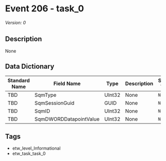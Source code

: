 # Event 206 - task_0
###### Version: 0

## Description
None

## Data Dictionary
|Standard Name|Field Name|Type|Description|Sample Value|
|---|---|---|---|---|
|TBD|SqmType|UInt32|None|`None`|
|TBD|SqmSessionGuid|GUID|None|`None`|
|TBD|SqmID|UInt32|None|`None`|
|TBD|SqmDWORDDatapointValue|UInt32|None|`None`|

## Tags
* etw_level_Informational
* etw_task_task_0